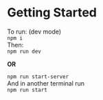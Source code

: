 # Getting Started 

To run: (dev mode)
<br>
``npm i``
<br>
Then:
<br>
``npm run dev``
<br>

**OR**

``npm run start-server``
<br>
And in another terminal run
<br>
``npm run start``
